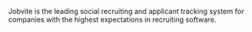 Jobvite is the leading social recruiting and applicant tracking system for companies with the highest expectations in recruiting software.